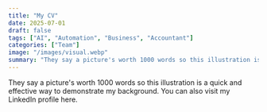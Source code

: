 ```yaml
---
title: "My CV"
date: 2025-07-01
draft: false
tags: ["AI", "Automation", "Business", "Accountant"]
categories: ["Team"]
image: "/images/visual.webp"
summary: "They say a picture's worth 1000 words so this illustration is a quick and effective way to demonstrate my background. You can also visit my LinkedIn profile here."
---
```


They say a picture's worth 1000 words so this illustration is a quick and effective way to demonstrate my background. You can also visit my LinkedIn profile here.